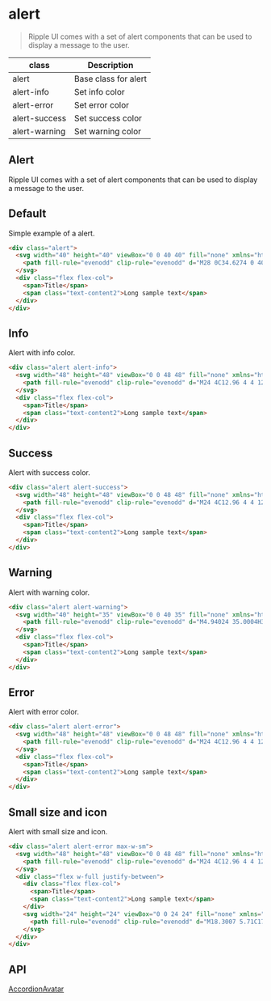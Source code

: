 # alert

> Ripple UI comes with a set of alert components that can be used to display a message to the user.

| class         | Description          |
| ------------- | -------------------- |
| alert         | Base class for alert |
| alert-info    | Set info color       |
| alert-error   | Set error color      |
| alert-success | Set success color    |
| alert-warning | Set warning color    |

## Alert

Ripple UI comes with a set of alert components that can be used to display a message to the user.

## [​](#default)Default

Simple example of a alert.

```html
<div class="alert">
  <svg width="40" height="40" viewBox="0 0 40 40" fill="none" xmlns="http://www.w3.org/2000/svg">
    <path fill-rule="evenodd" clip-rule="evenodd" d="M28 0C34.6274 0 40 5.37258 40 12V28C40 34.6274 34.6274 40 28 40H12C5.37258 40 0 34.6274 0 28V12C0 5.37258 5.37258 0 12 0H28ZM26 6H14C9.71561 6 6.21784 9.36794 6.00979 13.6007L6 14V26C6 30.2844 9.36794 33.7822 13.6007 33.9902L14 34H26C30.2844 34 33.7822 30.6321 33.9902 26.3993L34 26V14C34 9.71561 30.6321 6.21784 26.3993 6.00979L26 6Z" fill="#969696" />
  </svg>
  <div class="flex flex-col">
    <span>Title</span>
    <span class="text-content2">Long sample text</span>
  </div>
</div>
```

## [​](#info)Info

Alert with info color.

```html
<div class="alert alert-info">
  <svg width="48" height="48" viewBox="0 0 48 48" fill="none" xmlns="http://www.w3.org/2000/svg">
    <path fill-rule="evenodd" clip-rule="evenodd" d="M24 4C12.96 4 4 12.96 4 24C4 35.04 12.96 44 24 44C35.04 44 44 35.04 44 24C44 12.96 35.04 4 24 4ZM24 34C22.9 34 22 33.1 22 32V24C22 22.9 22.9 22 24 22C25.1 22 26 22.9 26 24V32C26 33.1 25.1 34 24 34ZM26 18H22V14H26V18Z" fill="#0085FF" />
  </svg>
  <div class="flex flex-col">
    <span>Title</span>
    <span class="text-content2">Long sample text</span>
  </div>
</div>
```

## [​](#success)Success

Alert with success color.

```html
<div class="alert alert-success">
  <svg width="48" height="48" viewBox="0 0 48 48" fill="none" xmlns="http://www.w3.org/2000/svg">
    <path fill-rule="evenodd" clip-rule="evenodd" d="M24 4C12.96 4 4 12.96 4 24C4 35.04 12.96 44 24 44C35.04 44 44 35.04 44 24C44 12.96 35.04 4 24 4ZM18.58 32.58L11.4 25.4C10.62 24.62 10.62 23.36 11.4 22.58C12.18 21.8 13.44 21.8 14.22 22.58L20 28.34L33.76 14.58C34.54 13.8 35.8 13.8 36.58 14.58C37.36 15.36 37.36 16.62 36.58 17.4L21.4 32.58C20.64 33.36 19.36 33.36 18.58 32.58Z" fill="#00BA34" />
  </svg>
  <div class="flex flex-col">
    <span>Title</span>
    <span class="text-content2">Long sample text</span>
  </div>
</div>
```

## [​](#warning)Warning

Alert with warning color.

```html
<div class="alert alert-warning">
  <svg width="40" height="35" viewBox="0 0 40 35" fill="none" xmlns="http://www.w3.org/2000/svg">
    <path fill-rule="evenodd" clip-rule="evenodd" d="M4.94024 35.0004H35.0602C38.1402 35.0004 40.0602 31.6604 38.5202 29.0004L23.4602 2.98035C21.9202 0.320352 18.0802 0.320352 16.5402 2.98035L1.48024 29.0004C-0.0597576 31.6604 1.86024 35.0004 4.94024 35.0004ZM20.0002 21.0004C18.9002 21.0004 18.0002 20.1004 18.0002 19.0004V15.0004C18.0002 13.9004 18.9002 13.0004 20.0002 13.0004C21.1002 13.0004 22.0002 13.9004 22.0002 15.0004V19.0004C22.0002 20.1004 21.1002 21.0004 20.0002 21.0004ZM22.0002 29.0004H18.0002V25.0004H22.0002V29.0004Z" fill="#F98600" />
  </svg>
  <div class="flex flex-col">
    <span>Title</span>
    <span class="text-content2">Long sample text</span>
  </div>
</div>
```

## [​](#error)Error

Alert with error color.

```html
<div class="alert alert-error">
  <svg width="48" height="48" viewBox="0 0 48 48" fill="none" xmlns="http://www.w3.org/2000/svg">
    <path fill-rule="evenodd" clip-rule="evenodd" d="M24 4C12.96 4 4 12.96 4 24C4 35.04 12.96 44 24 44C35.04 44 44 35.04 44 24C44 12.96 35.04 4 24 4ZM24 26C22.9 26 22 25.1 22 24V16C22 14.9 22.9 14 24 14C25.1 14 26 14.9 26 16V24C26 25.1 25.1 26 24 26ZM26 34H22V30H26V34Z" fill="#E92C2C" />
  </svg>
  <div class="flex flex-col">
    <span>Title</span>
    <span class="text-content2">Long sample text</span>
  </div>
</div>
```

## [​](#small-size-and-icon)Small size and icon

Alert with small size and icon.

```html
<div class="alert alert-error max-w-sm">
  <svg width="48" height="48" viewBox="0 0 48 48" fill="none" xmlns="http://www.w3.org/2000/svg">
    <path fill-rule="evenodd" clip-rule="evenodd" d="M24 4C12.96 4 4 12.96 4 24C4 35.04 12.96 44 24 44C35.04 44 44 35.04 44 24C44 12.96 35.04 4 24 4ZM24 26C22.9 26 22 25.1 22 24V16C22 14.9 22.9 14 24 14C25.1 14 26 14.9 26 16V24C26 25.1 25.1 26 24 26ZM26 34H22V30H26V34Z" fill="#E92C2C" />
  </svg>
  <div class="flex w-full justify-between">
    <div class="flex flex-col">
      <span>Title</span>
      <span class="text-content2">Long sample text</span>
    </div>
    <svg width="24" height="24" viewBox="0 0 24 24" fill="none" xmlns="http://www.w3.org/2000/svg">
      <path fill-rule="evenodd" clip-rule="evenodd" d="M18.3007 5.71C17.9107 5.32 17.2807 5.32 16.8907 5.71L12.0007 10.59L7.1107 5.7C6.7207 5.31 6.0907 5.31 5.7007 5.7C5.3107 6.09 5.3107 6.72 5.7007 7.11L10.5907 12L5.7007 16.89C5.3107 17.28 5.3107 17.91 5.7007 18.3C6.0907 18.69 6.7207 18.69 7.1107 18.3L12.0007 13.41L16.8907 18.3C17.2807 18.69 17.9107 18.69 18.3007 18.3C18.6907 17.91 18.6907 17.28 18.3007 16.89L13.4107 12L18.3007 7.11C18.6807 6.73 18.6807 6.09 18.3007 5.71Z" fill="#969696" />
    </svg>
  </div>
</div>
```

## [​](#api)API

[Accordion](/docs/components/accordion)[Avatar](/docs/components/avatar)
